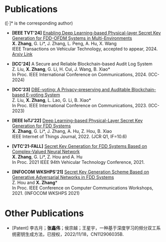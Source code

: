 # Publications 
([⋅]* is the corresponding author)

- **[IEEE TVT'24]**
[Enabling Deep Learning-based Physical-layer Secret Key Generation for FDD-OFDM Systems in Multi-Environments](https://ieeexplore.ieee.org/document/10440494) <br /> 
**X. Zhang**, G. Li*, J. Zhang, L. Peng, A. Hu, X. Wang <br />
IEEE Transactions on Vehicular Technology, accepted to appear, 2024. [Arxiv Link](https://arxiv.org/abs/2211.03065v2)

- **[ICC'24]**
A Secure and Reliable Blockchain-based Audit Log System  <br />
Z. Liu, **X. Zhang**, G. Li, H. Cui, J. Wang, B. Xiao* <br />
In Proc. IEEE International Conference on Communications, 2024. (ICC-2024)

- **[ICC'23]**
[DBE-voting: A Privacy-preserving and Auditable Blockchain-based E-voting System](https://ieeexplore.ieee.org/document/10279692)  <br />
Z. Liu, **X. Zhang**, L. Lao, G. Li, B. Xiao* <br />
In Proc. IEEE International Conference on Communications, 2023. (ICC-2023)

- **[IEEE IoTJ'22]**
[Deep Learning-based Physical-Layer Secret Key Generation for FDD Systems](https://ieeexplore.ieee.org/document/9526766)  <br />
**X. Zhang**, G. Li*, J. Zhang, A. Hu, Z. Hou, B. Xiao <br />
IEEE Internet of Things Journal, 2022. (JCR Q1, IF=10.6)

- **[VTC'21-FALL]**
[Secret Key Generation for FDD Systems Based on Complex-Valued Neural Network](https://ieeexplore.ieee.org/document/9625252)  <br />
**X. Zhang**, G. Li*, Z. Hou and A. Hu <br />
In Proc. 2021 IEEE 94th Vehicular Technology Conference, 2021.
  
- **[INFOCOM WKSHPS'21]**
 [Secret Key Generation Scheme Based on Generative Adversarial Networks in FDD Systems](https://ieeexplore.ieee.org/document/9484457)  <br />
 Z. Hou and **X. Zhang*** <br />
 In Proc. IEEE Conference on Computer Communications Workshops, 2021. (INFOCOM WKSHPS 2021)

# Other Publications
- [Patent] 李古月；**张鑫伟**；侯宗越；王星宇，一种基于深度学习的频分双工系统密钥生成方法，已授权，2022/11/18，CN112906035B.
